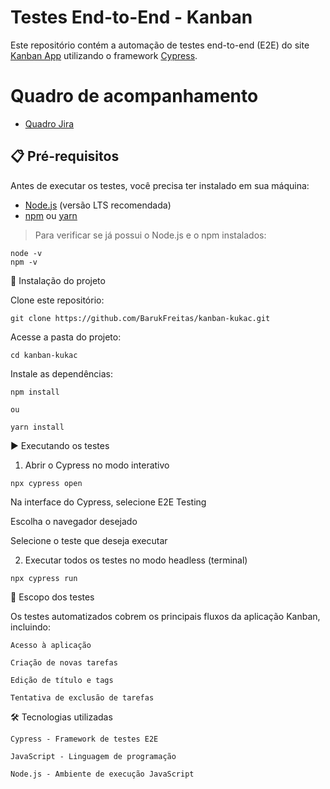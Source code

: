 # Testes End-to-End - Kanban

Este repositório contém a automação de testes end-to-end (E2E) do site [Kanban App](https://kanban-dusky-five.vercel.app/) utilizando o framework [Cypress](https://www.cypress.io/).

# Quadro de acompanhamento

- [Quadro Jira](https://baruk-freitas.atlassian.net/jira/software/projects/DKB/boards/34)

## 📋 Pré-requisitos

Antes de executar os testes, você precisa ter instalado em sua máquina:

- [Node.js](https://nodejs.org/) (versão LTS recomendada)
- [npm](https://www.npmjs.com/) ou [yarn](https://yarnpkg.com/)

> Para verificar se já possui o Node.js e o npm instalados:
```
node -v
npm -v
```

🚀 Instalação do projeto

Clone este repositório:

```
git clone https://github.com/BarukFreitas/kanban-kukac.git
```

Acesse a pasta do projeto:

```
cd kanban-kukac
```

Instale as dependências:

```
npm install

ou

yarn install
```

▶️ Executando os testes
1. Abrir o Cypress no modo interativo

```
npx cypress open
```

Na interface do Cypress, selecione E2E Testing

Escolha o navegador desejado

Selecione o teste que deseja executar

2. Executar todos os testes no modo headless (terminal)

```
npx cypress run
```

🧪 Escopo dos testes

Os testes automatizados cobrem os principais fluxos da aplicação Kanban, incluindo:

    Acesso à aplicação

    Criação de novas tarefas

    Edição de título e tags

    Tentativa de exclusão de tarefas

🛠 Tecnologias utilizadas

    Cypress - Framework de testes E2E

    JavaScript - Linguagem de programação

    Node.js - Ambiente de execução JavaScript
